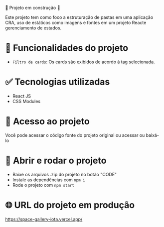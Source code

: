 :construction: Projeto em construção :construction:

Este projeto tem como foco a estruturação de pastas em uma aplicação CRA, uso de estáticos como imagens e fontes em um projeto Reacte gerenciamento de estados.

# :hammer: Funcionalidades do projeto

- `Filtro de cards`: Os cards são exibidos de acordo à tag selecionada. 

# :white_check_mark: Tecnologias utilizadas

- React JS
- CSS Modules

# :open_file_folder: Acesso ao projeto
Você pode acessar o código fonte do projeto original ou acessar ou baixá-lo

# :checkered_flag: Abrir e rodar o projeto

- Baixe os arquivos .zip do projeto no botão "CODE"
- Instale as dependências com `npm i`
- Rode o projeto com `npm start`

# :globe_with_meridians: URL do projeto em produção
https://space-gallery-iota.vercel.app/
